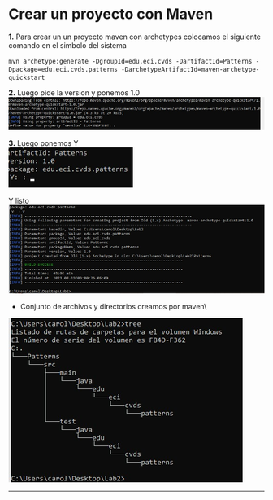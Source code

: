 # Crear un proyecto con Maven

**1.** Para crear un un proyecto maven con archetypes colocamos el siguiente comando en el simbolo del sistema

```
mvn archetype:generate -DgroupId=edu.eci.cvds -DartifactId=Patterns -Dpackage=edu.eci.cvds.patterns -DarchetypeArtifactId=maven-archetype-quickstart
```

**2.** Luego pide la version y ponemos 1.0
![Imagen1](https://github.com/JuanoYolo/Lab-2/blob/main/1.jpeg)

**3.** Luego ponemos Y\
![Imagen2](https://github.com/JuanoYolo/Lab-2/blob/main/2.jpeg)

Y listo\
![Imagen2](https://github.com/JuanoYolo/Lab-2/blob/main/3.jpeg)

* Conjunto de archivos y directorios creamos por maven\

![Imagen3](https://github.com/JuanoYolo/Lab-2/blob/main/4.jpeg)

---


